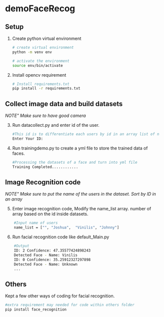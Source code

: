 # demoFaceRecog

## Setup
1. Create python virtual environment
    ```bash
    # create virtual environment
    python -m venv env

    # activate the environment
    source env/bin/activate
    ```
2. Install opencv requirement 
    ```bash
    # Install requirements.txt
    pip install -r requirements.txt
    ```

##  Collect image data and build datasets
*NOTE"  Make sure to have good camera*

3. Run datacollect.py and enter id of the user.
    ```bash
    #This id is to differentiate each users by id in an array list of name inside the main code
    Enter Your ID:
    ```
4. Run trainingdemo.py to create a yml file to store the trained  data of faces.
    ```bash 
    #Processing the datasets of a face and turn into yml file
    Training Completed............
    ``` 

## Image Recognition code
*NOTE"  Make sure to put the name of the users in the dataset. Sort by ID in an array*

5. Enter image recognition code, Modify the name_list array. number of array based on the id inside datasets.
``` bash
    #Input name of users
    name_list = ["", "Joshua",  "Vinilis", "Johnny"]
```

6. Run facial recognition code like default_Main.py
``` bash 
    #Output
    ID: 2 Confidence: 47.35577424898243
    Detected Face - Name: Vinilis
    ID: 0 Confidence: 35.25912327297898
    Detected Face - Name: Unknown
    ...
```
## Others
Kept a few other ways of coding for facial recognition.

```bash
#extra requirement may needed for code within others folder
pip install face_recognition
```